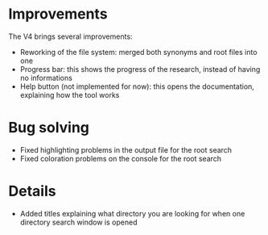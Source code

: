 # Improvements

The V4 brings several improvements:
- Reworking of the file system: merged both synonyms and root files into one
- Progress bar: this shows the progress of the research, instead of having no informations
- Help button (not implemented for now): this opens the documentation, explaining how the tool works

# Bug solving

- Fixed highlighting problems in the output file for the root search
- Fixed coloration problems on the console for the root search

# Details

- Added titles explaining what directory you are looking for when one directory search window is opened

